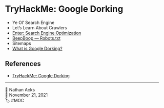 # TryHackMe: Google Dorking

* Ye Ol’ Search Engine
* Let’s Learn About Crawlers
* [Enter: Search Engine Optimization](../log/2021-11-21-tryhackme-complete-beginner-supplements.md)
* [BeepBoop — Robots.txt](../log/2021-11-21-tryhackme-complete-beginner-supplements.md)
* Sitemaps
* [What is Google Dorking?](../log/2021-11-21-tryhackme-complete-beginner-supplements.md)

## References

* [TryHackMe: Google Dorking](https://tryhackme.com/room/googledorking)

- - - -

<span aria-hidden="true">👤</span> Nathan Acks  
<span aria-hidden="true">📅</span> November 21, 2021  
<span aria-hidden="true">🏷️</span> #MOC
